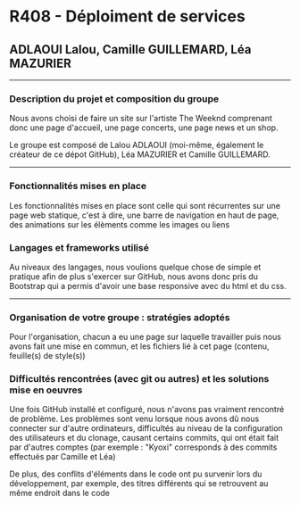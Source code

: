 <h1>R408 - Déploiment de services</h1>
<h2>ADLAOUI Lalou, Camille GUILLEMARD, Léa MAZURIER</h2>

<hr>

<h3>Description du projet et composition du groupe</h3>

<p>Nous avons choisi de faire un site sur l'artiste The Weeknd comprenant donc une page d'accueil, une page concerts, une page news et un shop.

Le groupe est composé de Lalou ADLAOUI (moi-même, également le créateur de ce dépot GitHub), Léa MAZURIER et Camille GUILLEMARD.
</p>

<hr>

<h3>Fonctionnalités mises en place</h3>

<p>Les fonctionnalités mises en place sont celle qui sont récurrentes sur une page web statique, c'est à dire, une barre de navigation en haut de page, des animations sur les élèments comme les images ou liens</p>


<h3>Langages et frameworks utilisé</h3>

<p>Au niveaux des langages, nous voulions quelque chose de simple et pratique afin de plus s'exercer sur GitHub, nous avons donc pris du Bootstrap qui a permis d'avoir une base responsive avec du html et du css.</p>

<hr>

<h3>Organisation de votre groupe : stratégies adoptés</h3>

<p>Pour l'organisation, chacun a eu une page sur laquelle travailler puis nous avons fait une mise en commun, et les fichiers lié à cet page (contenu, feuille(s) de style(s))</p>

<h3>Difficultés rencontrées (avec git ou autres) et les solutions mise en oeuvres</h3>

<p>Une fois GitHub installé et configuré, nous n'avons pas vraiment rencontré de problème. Les problèmes sont venu lorsque nous avons dû nous connecter sur d'autre ordinateurs, difficultés au niveau de la configuration des utilisateurs et du clonage, causant certains commits, qui ont était fait par d'autres comptes (par exemple : "Kyoxi" corresponds à des commits effectués par Camille et Léa)

De plus, des conflits d'éléments dans le code ont pu survenir lors du développement, par exemple, des titres différents qui se retrouvent au même endroit dans le code</p>
